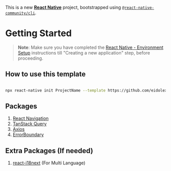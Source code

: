 This is a new [**React Native**](https://reactnative.dev) project, bootstrapped using [`@react-native-community/cli`](https://github.com/react-native-community/cli).

# Getting Started

>**Note**: Make sure you have completed the [React Native - Environment Setup](https://reactnative.dev/docs/environment-setup) instructions till "Creating a new application" step, before proceeding.

## How to use this template

```bash

npx react-native init ProjectName --template https://github.com/eidolex/react-native-ts-template.git

```

## Packages

1. [React Navigation](https://reactnavigation.org/docs/getting-started)
2. [TanStack Query](https://tanstack.com/query/v4/docs/react/overview)
3. [Axios](https://axios-http.com/docs/intro)
4. [ErrorBoundary](https://react-native-error-boundary.js.org)

## Extra Packages (If needed)

1. [react-i18next](https://react.i18next.com/getting-started) (For Multi Language)